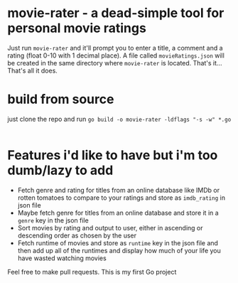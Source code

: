 <h1>movie-rater - a dead-simple tool for personal movie ratings</h1>

Just run `movie-rater` and it'll prompt you to enter a title, a comment and a rating (float 0-10 with 1 decimal place). A file called `movieRatings.json` will be created 
in the same directory where `movie-rater` is located. That's it... That's all it does.

<h1>build from source</h1>
just clone the repo and run <code>go build -o movie-rater -ldflags "-s -w" *.go</code>
<br>
<br>
<h1>Features i'd like to have but i'm too dumb/lazy to add</h1>
<ul>
  <li> Fetch genre and rating for titles from an online database like IMDb or rotten tomatoes to compare to your ratings and store as <code>imdb_rating</code> in json file
  <li> Maybe fetch genre for titles from an online database and store it in a <code>genre</code> key in the json file
  <li> Sort movies by rating and output to user, either in ascending or descending order as chosen by the user
  <li> Fetch runtime of movies and store as <code>runtime</code> key in the json file and then add up all of the runtimes and display how much of your life you have wasted watching movies
</ul>


Feel free to make pull requests. This is my first Go project 
